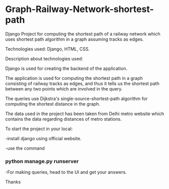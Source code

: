 # Graph-Railway-Network-shortest-path
Django Project for computing the shortest path of a railway network which uses shortest path algorithm in a graph assuming tracks as edges. 

Technologies used: Django, HTML, CSS.

Description about technologies used:

Django is used for creating the backend of the application.

The application is used for computing the shortest path in a graph consisting of railway tracks as edges, and thus it tells us the shortest path between any two points which are involved in the query.

The queries use Dijkstra's single-source-shortest-path algorithm for computing the shortest distance in the graph.

The data used in the project has been taken from Delhi metro website which contains the data regarding distances of metro stations.

To start the project in your local:


-install django using official website.

-use the command 

### python manage.py runserver


-For making queries, head to the UI and get your answers.

Thanks
